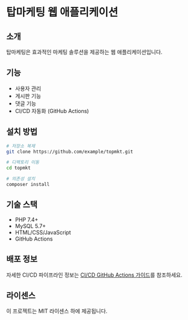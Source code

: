 # 탑마케팅 웹 애플리케이션

## 소개
탑마케팅은 효과적인 마케팅 솔루션을 제공하는 웹 애플리케이션입니다.

## 기능
- 사용자 관리
- 게시판 기능
- 댓글 기능
- CI/CD 자동화 (GitHub Actions)

## 설치 방법
```bash
# 저장소 복제
git clone https://github.com/example/topmkt.git

# 디렉토리 이동
cd topmkt

# 의존성 설치
composer install
```

## 기술 스택
- PHP 7.4+
- MySQL 5.7+
- HTML/CSS/JavaScript
- GitHub Actions

## 배포 정보
자세한 CI/CD 파이프라인 정보는 [CI/CD GitHub Actions 가이드](docs/9.CI-CD_GitHub_Actions.md)를 참조하세요.

## 라이센스
이 프로젝트는 MIT 라이센스 하에 제공됩니다. 